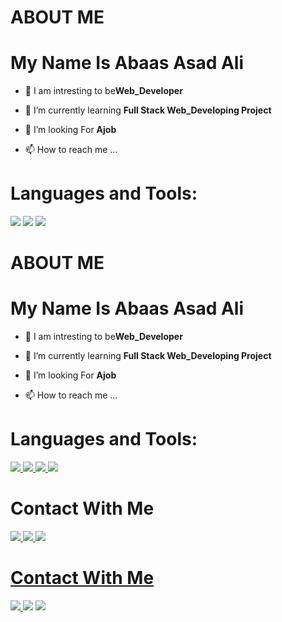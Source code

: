 # ABOUT ME
#  My Name Is Abaas Asad Ali

- 👀 I am intresting to be**Web_Developer**

- 🌱 I’m currently learning **Full Stack Web_Developing Project**

- 💞️ I’m looking For **Ajob**

- 📫 How to reach me ...

# Languages and Tools:

![](html.png)
![](css.png)
![](atom.png)
# ABOUT ME
#  My Name Is Abaas Asad Ali

- 👀 I am intresting to be**Web_Developer**

- 🌱 I’m currently learning **Full Stack Web_Developing Project**

- 💞️ I’m looking For **Ajob**

- 📫 How to reach me ...

# Languages and Tools:

 <a href="https://www.w3.org/html/" target="_blank"> <img src="https://img.icons8.com/color/48/000000/html-5.png"/> </a> 
 <a href="https://www.w3schools.com/css/" target="_blank"> <img src="https://img.icons8.com/color/48/000000/css3.png"/> </a> 
 <a href="https://reactjs.org/" target="_blank"> <img src="https://img.icons8.com/color/48/000000/react-native.png"/> </a>
 <a href="https://www.java.com" target="_blank"> <img src="https://img.icons8.com/color/48/000000/java-coffee-cup-logo.png"/> </a>


# Contact With Me


<a href = "https://www.facebook.com/abaas.ace.5">![](facebook.png)
<a href = "https://wa.me/qr/246YJGPV7HMLD1">![](whatsapp.png)
<a href = "https://www.instagram.com/abaas_i.t?r=nametag">![](instagram.png)


# Contact With Me
<a href = "https://www.facebook.com/abaas.ace.5"><img src="https://img.icons8.com/color/48/000000/facebook.png"/>
<a href = "https://www.instagram.com/abaas_i.t?r=nametag"><img src="https://img.icons8.com/fluent/48/000000/instagram-new.png"/></a>
<a href = "https://wa.me/qr/246YJGPV7HMLD1"><img src="https://img.icons8.com/color/48/000000/whatsapp--v6.png"/></a>

